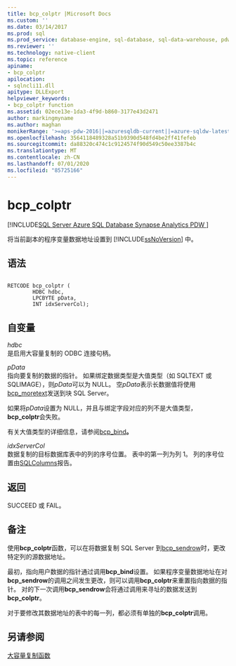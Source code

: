 ```yaml
---
title: bcp_colptr |Microsoft Docs
ms.custom: ''
ms.date: 03/14/2017
ms.prod: sql
ms.prod_service: database-engine, sql-database, sql-data-warehouse, pdw
ms.reviewer: ''
ms.technology: native-client
ms.topic: reference
apiname:
- bcp_colptr
apilocation:
- sqlncli11.dll
apitype: DLLExport
helpviewer_keywords:
- bcp_colptr function
ms.assetid: 02ece13e-1da3-4f9d-b860-3177e43d2471
author: markingmyname
ms.author: maghan
monikerRange: '>=aps-pdw-2016||=azuresqldb-current||=azure-sqldw-latest||>=sql-server-2016||=sqlallproducts-allversions||>=sql-server-linux-2017||=azuresqldb-mi-current'
ms.openlocfilehash: 3564118489328a51b9390d548fd4be2ff41fefeb
ms.sourcegitcommit: da88320c474c1c9124574f90d549c50ee3387b4c
ms.translationtype: MT
ms.contentlocale: zh-CN
ms.lasthandoff: 07/01/2020
ms.locfileid: "85725166"
---
```

# <a name="bcp_colptr"></a>bcp_colptr
[!INCLUDE[SQL Server Azure SQL Database Synapse Analytics PDW ](../../includes/applies-to-version/sql-asdb-asdbmi-asdw-pdw.md)]

  将当前副本的程序变量数据地址设置到 [!INCLUDE[ssNoVersion](../../includes/ssnoversion-md.md)] 中。  
  
## <a name="syntax"></a>语法  
  
```  
  
RETCODE bcp_colptr (  
        HDBC hdbc,  
        LPCBYTE pData,  
        INT idxServerCol);  
```  
  
## <a name="arguments"></a>自变量  
 *hdbc*  
 是启用大容量复制的 ODBC 连接句柄。  
  
 *pData*  
 指向要复制的数据的指针。 如果绑定数据类型是大值类型（如 SQLTEXT 或 SQLIMAGE），则*pData*可以为 NULL。 空*pData*表示长数据值将使用[bcp_moretext](../../relational-databases/native-client-odbc-extensions-bulk-copy-functions/bcp-moretext.md)发送到块 SQL Server。  
  
 如果将*pData*设置为 NULL，并且与绑定字段对应的列不是大值类型， **bcp_colptr**会失败。  
  
 有关大值类型的详细信息，请参阅[bcp_bind](../../relational-databases/native-client-odbc-extensions-bulk-copy-functions/bcp-bind.md)**。**  
  
 *idxServerCol*  
 数据复制的目标数据库表中的列的序号位置。 表中的第一列为列 1。 列的序号位置由[SQLColumns](../../relational-databases/native-client-odbc-api/sqlcolumns.md)报告。  
  
## <a name="returns"></a>返回  
 SUCCEED 或 FAIL。  
  
## <a name="remarks"></a>备注  
 使用**bcp_colptr**函数，可以在将数据复制 SQL Server 到[bcp_sendrow](../../relational-databases/native-client-odbc-extensions-bulk-copy-functions/bcp-sendrow.md)时，更改特定列的源数据地址。  
  
 最初，指向用户数据的指针通过调用**bcp_bind**设置。 如果程序变量数据地址在对**bcp_sendrow**的调用之间发生更改，则可以调用**bcp_colptr**来重置指向数据的指针。 对的下一次调用**bcp_sendrow**会将通过调用来寻址的数据发送到**bcp_colptr**。  
  
 对于要修改其数据地址的表中的每一列，都必须有单独的**bcp_colptr**调用。  
  
## <a name="see-also"></a>另请参阅  
 [大容量复制函数](../../relational-databases/native-client-odbc-extensions-bulk-copy-functions/sql-server-driver-extensions-bulk-copy-functions.md)  
  
  
